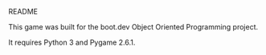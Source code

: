 README

This game was built for the boot.dev Object Oriented Programming project.

It requires Python 3 and Pygame 2.6.1.